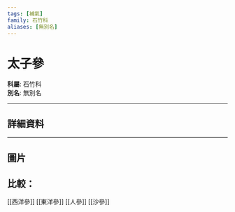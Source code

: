 ```yaml
---
tags: [補氣]
family: 石竹科
aliases: [無別名]
---
```


# 太子參

**科屬**: 石竹科  
**別名**: 無別名  

---

## 詳細資料


---

## 圖片
## 比較：
[[西洋參]]
[[東洋參]]
[[人參]]
[[沙參]]
